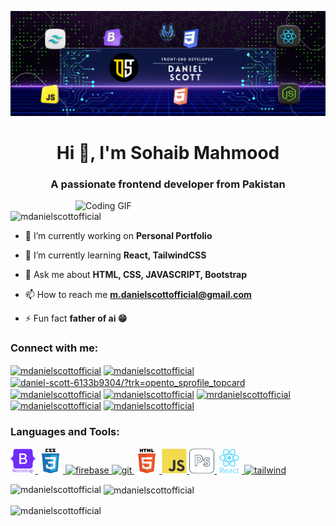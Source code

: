 ![logo](https://github.com/mdanielscottofficial/mdanielscottofficial/blob/main/Daniel%20Scott%20(1).png)
<h1 align="center">Hi 👋, I'm Sohaib Mahmood</h1>
<h3 align="center">A passionate frontend developer from Pakistan</h3>
<img align="right" src="https://img.freepik.com/free-photo/person-playing-3d-video-games-device_23-2151005751.jpg?t=st=1713241326~exp=1713244926~hmac=4a28d82a4852f937f88b526a8d871f7f8df668944d251f2ea98dd07c0d5cceb4&w=740" width="400" alt="Coding GIF">

<p align="left"> <img src="https://komarev.com/ghpvc/?username=mdanielscottofficial&label=Profile%20views&color=0e75b6&style=flat" alt="mdanielscottofficial" /> </p>

- 🔭 I’m currently working on **Personal Portfolio**

- 🌱 I’m currently learning **React, TailwindCSS**

- 💬 Ask me about **HTML, CSS, JAVASCRIPT, Bootstrap**

- 📫 How to reach me **m.danielscottofficial@gmail.com**

- ⚡ Fun fact **father of ai 😁**

<h3 align="left">Connect with me:</h3>
<p align="left">
<a href="https://codepen.io/mdanielscottofficial" target="blank"><img align="center" src="https://raw.githubusercontent.com/rahuldkjain/github-profile-readme-generator/master/src/images/icons/Social/codepen.svg" alt="mdanielscottofficial" height="30" width="40" /></a>
<a href="https://dev.to/mdanielscottofficial" target="blank"><img align="center" src="https://raw.githubusercontent.com/rahuldkjain/github-profile-readme-generator/master/src/images/icons/Social/devto.svg" alt="mdanielscottofficial" height="30" width="40" /></a>
<a href="https://linkedin.com/in/daniel-scott-6133b9304/?trk=opento_sprofile_topcard" target="blank"><img align="center" src="https://raw.githubusercontent.com/rahuldkjain/github-profile-readme-generator/master/src/images/icons/Social/linked-in-alt.svg" alt="daniel-scott-6133b9304/?trk=opento_sprofile_topcard" height="30" width="40" /></a>
<a href="https://codesandbox.com/mdanielscottofficial" target="blank"><img align="center" src="https://raw.githubusercontent.com/rahuldkjain/github-profile-readme-generator/master/src/images/icons/Social/codesandbox.svg" alt="mdanielscottofficial" height="30" width="40" /></a>
<a href="https://fb.com/mdanielscottofficial" target="blank"><img align="center" src="https://raw.githubusercontent.com/rahuldkjain/github-profile-readme-generator/master/src/images/icons/Social/facebook.svg" alt="mdanielscottofficial" height="30" width="40" /></a>
<a href="https://instagram.com/mrdanielscottofficial" target="blank"><img align="center" src="https://raw.githubusercontent.com/rahuldkjain/github-profile-readme-generator/master/src/images/icons/Social/instagram.svg" alt="mrdanielscottofficial" height="30" width="40" /></a>
<a href="https://www.youtube.com/channel/UCm0prl6osaUSn2ooB33W3dA" target="blank"><img align="center" src="https://raw.githubusercontent.com/rahuldkjain/github-profile-readme-generator/master/src/images/icons/Social/youtube.svg" alt="mdanielscottofficial" height="30" width="40" /></a>
<a href="https://www.hackerearth.com/@m.danielscottofficial" target="blank"><img align="center" src="https://raw.githubusercontent.com/rahuldkjain/github-profile-readme-generator/master/src/images/icons/Social/hackerearth.svg" alt="mdanielscottofficial" height="30" width="40" /></a>
</p>

<h3 align="left">Languages and Tools:</h3>
<p align="left"> <a href="https://getbootstrap.com" target="_blank" rel="noreferrer"> <img src="https://raw.githubusercontent.com/devicons/devicon/master/icons/bootstrap/bootstrap-plain-wordmark.svg" alt="bootstrap" width="40" height="40"/> </a> <a href="https://www.w3schools.com/css/" target="_blank" rel="noreferrer"> <img src="https://raw.githubusercontent.com/devicons/devicon/master/icons/css3/css3-original-wordmark.svg" alt="css3" width="40" height="40"/> </a> <a href="https://firebase.google.com/" target="_blank" rel="noreferrer"> <img src="https://www.vectorlogo.zone/logos/firebase/firebase-icon.svg" alt="firebase" width="40" height="40"/> </a> <a href="https://git-scm.com/" target="_blank" rel="noreferrer"> <img src="https://www.vectorlogo.zone/logos/git-scm/git-scm-icon.svg" alt="git" width="40" height="40"/> </a> <a href="https://www.w3.org/html/" target="_blank" rel="noreferrer"> <img src="https://raw.githubusercontent.com/devicons/devicon/master/icons/html5/html5-original-wordmark.svg" alt="html5" width="40" height="40"/> </a> <a href="https://developer.mozilla.org/en-US/docs/Web/JavaScript" target="_blank" rel="noreferrer"> <img src="https://raw.githubusercontent.com/devicons/devicon/master/icons/javascript/javascript-original.svg" alt="javascript" width="40" height="40"/> </a> <a href="https://www.photoshop.com/en" target="_blank" rel="noreferrer"> <img src="https://raw.githubusercontent.com/devicons/devicon/master/icons/photoshop/photoshop-line.svg" alt="photoshop" width="40" height="40"/> </a> <a href="https://reactjs.org/" target="_blank" rel="noreferrer"> <img src="https://raw.githubusercontent.com/devicons/devicon/master/icons/react/react-original-wordmark.svg" alt="react" width="40" height="40"/> </a> <a href="https://tailwindcss.com/" target="_blank" rel="noreferrer"> <img src="https://www.vectorlogo.zone/logos/tailwindcss/tailwindcss-icon.svg" alt="tailwind" width="40" height="40"/> </a> </p>

<p><img align="left" src="https://github-readme-stats.vercel.app/api/top-langs?username=mdanielscottofficial&show_icons=true&locale=en&layout=compact" alt="mdanielscottofficial" /></p>

<p>&nbsp;<img align="center" src="https://github-readme-stats.vercel.app/api?username=mdanielscottofficial&show_icons=true&locale=en" alt="mdanielscottofficial" /></p>

<p><img align="center" src="https://github-readme-streak-stats.herokuapp.com/?user=mdanielscottofficial&" alt="mdanielscottofficial" /></p>
